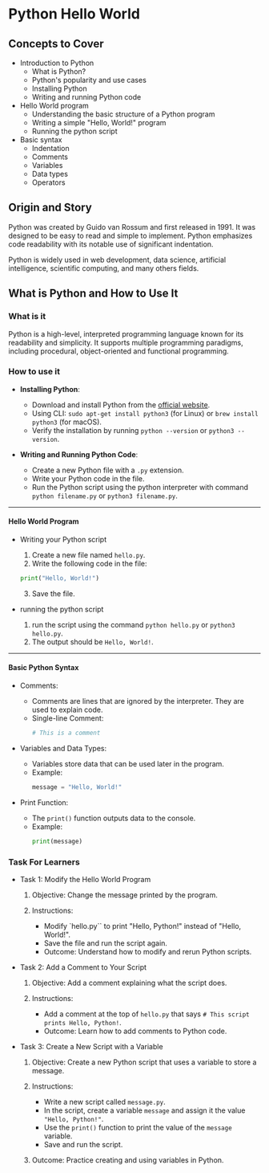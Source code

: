# Python Hello World

## Concepts to Cover

- Introduction to Python
  - What is Python?
  - Python's popularity and use cases
  - Installing Python
  - Writing and running Python code
- Hello World program
  - Understanding the basic structure of a Python program
  - Writing a simple "Hello, World!" program
  - Running the python script
- Basic syntax
  - Indentation
  - Comments
  - Variables
  - Data types
  - Operators

## Origin and Story

Python was created by Guido van Rossum and first released in 1991. It was designed to be easy to read and simple to implement. Python emphasizes code readability with its notable use of significant indentation.

Python is widely used in web development, data science, artificial intelligence, scientific computing, and many others fields.

## What is Python and How to Use It

### What is it

Python is a high-level, interpreted programming language known for its readability and simplicity. It supports multiple programming paradigms, including procedural, object-oriented and functional programming.

### How to use it

- **Installing Python**:

  - Download and install Python from the [official website](https://www.python.org/downloads/).
  - Using CLI: `sudo apt-get install python3` (for Linux) or `brew install python3` (for macOS).
  - Verify the installation by running `python --version` or `python3 --version`.

- **Writing and Running Python Code**:
  - Create a new Python file with a `.py` extension.
  - Write your Python code in the file.
  - Run the Python script using the python interpreter with command `python filename.py` or `python3 filename.py`.

---

#### Hello World Program

- Writing your Python script

  1. Create a new file named `hello.py`.
  2. Write the following code in the file:

  ```python
  print("Hello, World!")
  ```

  3. Save the file.

- running the python script
  1. run the script using the command `python hello.py` or `python3 hello.py`.
  2. The output should be `Hello, World!`.

---

#### Basic Python Syntax

- Comments:

  - Comments are lines that are ignored by the interpreter. They are used to explain code.
  - Single-line Comment:
    ```python
    # This is a comment
    ```

- Variables and Data Types:

  - Variables store data that can be used later in the program.
  - Example:
    ```python
    message = "Hello, World!"
    ```

- Print Function:

  - The `print()` function outputs data to the console.
  - Example:
    ```python
    print(message)
    ```

### Task For Learners

- Task 1: Modify the Hello World Program

  1. Objective:
     Change the message printed by the program.

  2. Instructions:
     - Modify `hello.py`` to print "Hello, Python!" instead of "Hello, World!".
     - Save the file and run the script again.
     - Outcome:
       Understand how to modify and rerun Python scripts.

- Task 2: Add a Comment to Your Script

  1. Objective:
     Add a comment explaining what the script does.

  2. Instructions:
     - Add a comment at the top of `hello.py` that says `# This script prints Hello, Python!`.
     - Outcome:
       Learn how to add comments to Python code.

- Task 3: Create a New Script with a Variable

  1. Objective:
     Create a new Python script that uses a variable to store a message.

  2. Instructions:

     - Write a new script called `message.py`.
     - In the script, create a variable `message` and assign it the value `"Hello, Python!"`.
     - Use the `print()` function to print the value of the `message` variable.
     - Save and run the script.

  3. Outcome:
     Practice creating and using variables in Python.
